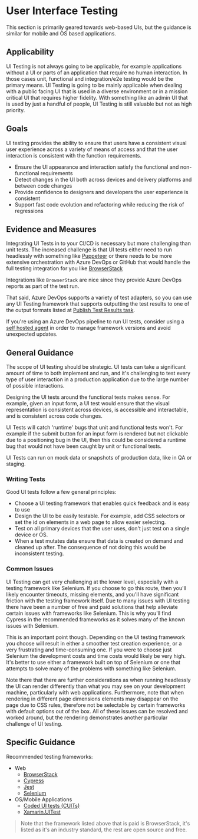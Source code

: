 # User Interface Testing

This section is primarily geared towards web-based UIs, but the guidance is similar for mobile and OS based applications.  

## Applicability

UI Testing is not always going to be applicable, for example applications without a UI or parts of an application that require no human interaction.  In those cases unit, functional and integration/e2e testing would be the primary means.  UI Testing is going to be mainly applicable when dealing with a public facing UI that is used in a diverse environment or in a mission critical UI that requires higher fidelity.  With something like an admin UI that is used by just a handful of people, UI Testing is still valuable but not as high priority.

## Goals

UI testing provides the ability to ensure that users have a consistent visual user experience across a variety of means of access and that the user interaction is consistent with the function requirements.

- Ensure the UI appearance and interaction satisfy the functional and non-functional requirements
- Detect changes in the UI both across devices and delivery platforms and between code changes
- Provide confidence to designers and developers the user experience is consistent
- Support fast code evolution and refactoring while reducing the risk of regressions

## Evidence and Measures

Integrating UI Tests in to your CI/CD is necessary but more challenging than unit tests.  The increased challenge is that UI tests either need to run headlessly with something like [Puppeteer](https://github.com/puppeteer/puppeteer) or there needs to be more extensive orchestration with Azure DevOps or GitHub that would handle the full testing integration for you like [BrowserStack](https://www.browserstack.com/automate/azure)

Integrations like `BrowserStack` are nice since they provide Azure DevOps reports as part of the test run.

That said, Azure DevOps supports a variety of test adapters, so you can use any UI Testing framework that supports outputting the test results to one of the output formats listed at [Publish Test Results task](https://learn.microsoft.com/en-us/azure/devops/pipelines/tasks/test/publish-test-results?view=azure-devops&tabs=yaml).

If you're using an Azure DevOps pipeline to run UI tests, consider using a [self hosted agent](https://learn.microsoft.com/en-us/azure/devops/pipelines/agents/agents?view=azure-devops&tabs=browser) in order to manage framework versions and avoid unexpected updates.

## General Guidance

The scope of UI testing should be strategic. UI tests can take a significant amount of time to both implement and run, and it's challenging to test every type of user interaction in a production application due to the large number of possible interactions.

Designing the UI tests around the functional tests makes sense.  For example, given an input form, a UI test would ensure that the visual representation is consistent across devices, is accessible and interactable, and is consistent across code changes.

UI Tests will catch 'runtime' bugs that unit and functional tests won't.  For example if the submit button for an input form is rendered but not clickable due to a positioning bug in the UI, then this could be considered a runtime bug that would not have been caught by unit or functional tests.

UI Tests can run on mock data or snapshots of production data, like in QA or staging.

### Writing Tests

Good UI tests follow a few general principles:

- Choose a UI testing framework that enables quick feedback and is easy to use
- Design the UI to be easily testable.  For example, add CSS selectors or set the id on elements in a web page to allow easier selecting.
- Test on all primary devices that the user uses, don't just test on a single device or OS.
- When a test mutates data ensure that data is created on demand and cleaned up after.  The consequence of not doing this would be inconsistent testing.  

### Common Issues

UI Testing can get very challenging at the lower level, especially with a testing framework like Selenium.  If you choose to go this route, then you'll likely encounter timeouts, missing elements, and you'll have significant friction with the testing framework itself.  Due to many issues with UI testing there have been a number of free and paid solutions that help alleviate certain issues with frameworks like Selenium.  This is why you'll find Cypress in the recommended frameworks as it solves many of the known issues with Selenium.

This is an important point though.  Depending on the UI testing framework you choose will result in either a smoother test creation experience, or a very frustrating and time-consuming one.  If you were to choose just Selenium the development costs and time costs would likely be very high.  It's better to use either a framework built on top of Selenium or one that attempts to solve many of the problems with something like Selenium.

Note there that there are further considerations as when running headlessly the UI can render differently than what you may see on your development machine, particularly with web applications.  Furthermore, note that when rendering in different page dimensions elements may disappear on the page due to CSS rules, therefore not be selectable by certain frameworks with default options out of the box.  All of these issues can be resolved and worked around, but the rendering demonstrates another particular challenge of UI testing.

## Specific Guidance

Recommended testing frameworks:

- Web
  - [BrowserStack](https://www.browserstack.com)
  - [Cypress](https://www.cypress.io)
  - [Jest](https://jestjs.io/docs/en/snapshot-testing)
  - [Selenium](https://www.selenium.dev)
- OS/Mobile Applications
  - [Coded UI tests (CUITs)](https://learn.microsoft.com/en-us/visualstudio/test/use-ui-automation-to-test-your-code?view=vs-2019)
  - [Xamarin.UITest](https://learn.microsoft.com/en-us/appcenter/test-cloud/uitest/)

> Note that the framework listed above that is paid is BrowserStack, it's listed as it's an industry standard, the rest are open source and free.

